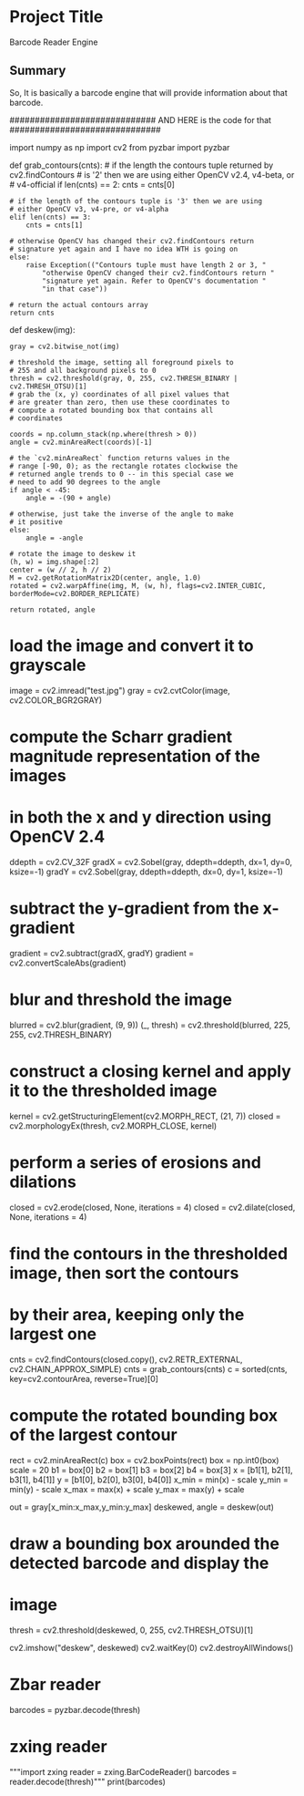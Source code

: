 # Project Title

Barcode Reader Engine

## Summary

So, It is basically a barcode engine that will provide information about that barcode.

#############################
AND HERE is the code for that
##############################


import numpy as np
import cv2
from pyzbar import pyzbar


def grab_contours(cnts):
    # if the length the contours tuple returned by cv2.findContours
    # is '2' then we are using either OpenCV v2.4, v4-beta, or
    # v4-official
    if len(cnts) == 2:
        cnts = cnts[0]

    # if the length of the contours tuple is '3' then we are using
    # either OpenCV v3, v4-pre, or v4-alpha
    elif len(cnts) == 3:
        cnts = cnts[1]

    # otherwise OpenCV has changed their cv2.findContours return
    # signature yet again and I have no idea WTH is going on
    else:
        raise Exception(("Contours tuple must have length 2 or 3, "
            "otherwise OpenCV changed their cv2.findContours return "
            "signature yet again. Refer to OpenCV's documentation "
            "in that case"))

    # return the actual contours array
    return cnts

def deskew(img):

    gray = cv2.bitwise_not(img)

    # threshold the image, setting all foreground pixels to
    # 255 and all background pixels to 0
    thresh = cv2.threshold(gray, 0, 255, cv2.THRESH_BINARY | cv2.THRESH_OTSU)[1]
    # grab the (x, y) coordinates of all pixel values that
    # are greater than zero, then use these coordinates to
    # compute a rotated bounding box that contains all
    # coordinates

    coords = np.column_stack(np.where(thresh > 0))
    angle = cv2.minAreaRect(coords)[-1]

    # the `cv2.minAreaRect` function returns values in the
    # range [-90, 0); as the rectangle rotates clockwise the
    # returned angle trends to 0 -- in this special case we
    # need to add 90 degrees to the angle
    if angle < -45:
        angle = -(90 + angle)

    # otherwise, just take the inverse of the angle to make
    # it positive
    else:
        angle = -angle

    # rotate the image to deskew it
    (h, w) = img.shape[:2]
    center = (w // 2, h // 2)
    M = cv2.getRotationMatrix2D(center, angle, 1.0)
    rotated = cv2.warpAffine(img, M, (w, h), flags=cv2.INTER_CUBIC, borderMode=cv2.BORDER_REPLICATE)

    return rotated, angle

# load the image and convert it to grayscale
image = cv2.imread("test.jpg")
gray = cv2.cvtColor(image, cv2.COLOR_BGR2GRAY)

# compute the Scharr gradient magnitude representation of the images
# in both the x and y direction using OpenCV 2.4
ddepth = cv2.CV_32F
gradX = cv2.Sobel(gray, ddepth=ddepth, dx=1, dy=0, ksize=-1)
gradY = cv2.Sobel(gray, ddepth=ddepth, dx=0, dy=1, ksize=-1)

# subtract the y-gradient from the x-gradient
gradient = cv2.subtract(gradX, gradY)
gradient = cv2.convertScaleAbs(gradient)

# blur and threshold the image
blurred = cv2.blur(gradient, (9, 9))
(_, thresh) = cv2.threshold(blurred, 225, 255, cv2.THRESH_BINARY)

# construct a closing kernel and apply it to the thresholded image
kernel = cv2.getStructuringElement(cv2.MORPH_RECT, (21, 7))
closed = cv2.morphologyEx(thresh, cv2.MORPH_CLOSE, kernel)

# perform a series of erosions and dilations
closed = cv2.erode(closed, None, iterations = 4)
closed = cv2.dilate(closed, None, iterations = 4)

# find the contours in the thresholded image, then sort the contours
# by their area, keeping only the largest one
cnts = cv2.findContours(closed.copy(), cv2.RETR_EXTERNAL,
                        cv2.CHAIN_APPROX_SIMPLE)
cnts = grab_contours(cnts)
c = sorted(cnts, key=cv2.contourArea, reverse=True)[0]

# compute the rotated bounding box of the largest contour
rect = cv2.minAreaRect(c)
box = cv2.boxPoints(rect)
box = np.int0(box)
scale = 20
b1 = box[0]
b2 = box[1]
b3 = box[2]
b4 = box[3]
x = [b1[1], b2[1], b3[1], b4[1]]
y = [b1[0], b2[0], b3[0], b4[0]]
x_min = min(x) - scale
y_min = min(y) - scale
x_max = max(x) + scale
y_max = max(y) + scale

out = gray[x_min:x_max,y_min:y_max]
deskewed, angle = deskew(out)
# draw a bounding box arounded the detected barcode and display the
# image
thresh = cv2.threshold(deskewed, 0, 255, cv2.THRESH_OTSU)[1]

cv2.imshow("deskew", deskewed)
cv2.waitKey(0)
cv2.destroyAllWindows()

# Zbar reader
barcodes = pyzbar.decode(thresh)

# zxing reader
"""import zxing
reader = zxing.BarCodeReader()
barcodes = reader.decode(thresh)"""
print(barcodes)
